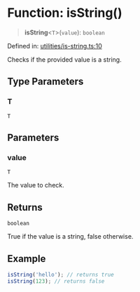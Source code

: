 # Function: isString()

> **isString**\<`T`\>(`value`): `boolean`

Defined in: [utilities/is-string.ts:10](https://github.com/Forge-Game-Engine/Forge/blob/7a38cd584d26e8fac97f61bf2359fb32ea34a7fc/src/utilities/is-string.ts#L10)

Checks if the provided value is a string.

## Type Parameters

### T

`T`

## Parameters

### value

`T`

The value to check.

## Returns

`boolean`

True if the value is a string, false otherwise.

## Example

```ts
isString('hello'); // returns true
isString(123); // returns false
```

